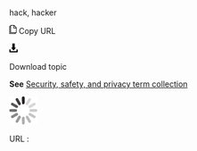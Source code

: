 # 

hack, hacker

![Copy URL](media/hack-hacker/Copy.png)
Copy URL

![Download](media/hack-hacker/Download.png)

Download topic

**See** [Security, safety, and privacy term collection](https://worldready.cloudapp.net/Styleguide/Read?id=2700&topicid=26894)[](https://worldready.cloudapp.net/Styleguide/Read?id=1413&topicid=3837)

![In progress](media/hack-hacker/activity-large.gif)

URL :
